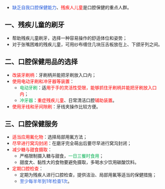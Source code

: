 * <font color="#245bdb">缺乏自我口腔保健能力</font>、<font color="#ff0000">残疾人儿童</font>是口腔保健的重点人群。

## 一、残疾儿童的刷牙
* 帮助残疾儿童刷牙，选择一种容易操作的舒适体位和姿势；
* 对于张嘴困难的残疾儿童，可用纱布缠住几块压舌板放在上、下颌牙列之间。

## 二、口腔保健用品的选择
* <font color="#ff0000">改装牙刷柄</font>：牙刷柄并能把牙刷放入口内；
* <font color="#ff0000">使用电动牙刷和冲牙器等装置</font>：
	* <font color="#00b050">电动牙刷</font>：适<font color="#ff0000">用于手的灵活性受限，能够抓住牙刷柄并能把牙刷放入口内</font>；
	* <font color="#00b050">冲牙器</font>：<font color="#ff0000">重症残疾儿童</font>、日常清洁口腔<font color="#ff0000">辅助装置</font>。
* <font color="#ff0000">使用牙线和牙间隙刷</font>：牙线夹操作比较方便。

## 三、口腔保健服务
* <font color="#ff0000">适当应用氟化物</font>：选择局部用氟方法；
* <font color="#ff0000">尽早进行窝沟封闭</font>：在磨牙完全萌出后要尽早进行窝沟封闭；
* <font color="#ff0000">减少糖与甜食摄取</font>：
	* 严格限制摄入糖与甜食，<font color="#00b050">一日三餐时食用</font>；
	* 甜度大、黏性大的食物要避免摄取，多喝水少饮用碳酸饮料。
* <font color="#ff0000">定期口腔检查</font>：
	* 定期为残疾人进行口腔检查，提供洁治、局部用氟等适当的保健措施；
	* <font color="#245bdb">至少每半年到1年检查1次</font>。

